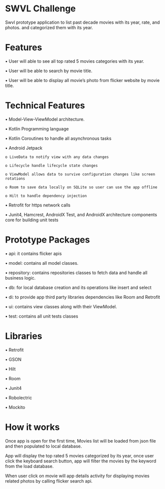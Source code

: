 # SWVL Challenge 

Swvl prototype application to list past decade movies with its year, rate, and photos. and categorized them with its year.

# Features 

•	User will able to see all top rated 5 movies categories with its year.

•	User will be able to search by movie title.

•	User will be able to display all movie’s photo from flicker website by movie title. 

# Technical Features

•	Model-View-ViewModel architecture.

•	Kotlin Programming language 

•	Kotlin Coroutines to handle all asynchronous tasks   

•	Android Jetpack

    o LiveData to notify view with any data changes
  
    o Lifecycle handle lifecycle state changes 
  
    o ViewModel allows data to survive configuration changes like screen rotations 
  
    o Room to save data locally on SQLite so user can use the app offline 
  
    o Hilt to handle dependency injection 
  
•	Retrofit for https network calls

•	Junit4, Hamcrest, AndroidX Test, and AndroidX architecture components core for building unit tests

# Prototype Packages 

•	api: it contains flicker apis 

•	model: contains all model classes.

•	repository: contains repositories classes to fetch data and handle all business logic.

•	db: for local database creation and its operations like insert and select

•	di: to provide app third party libraries dependencies like Room and Retrofit

•	ui: contains view classes along with their ViewModel.

•	test: contains all unit tests classes

# Libraries

•	Retrofit 

•	GSON

•	Hilt

•	Room

•	Junit4

•	Robolectric

•	Mockito

# How it works 

Once app is open for the first time, Movies list will be loaded from json file and then populated to local database.

App will display the top rated 5 movies categorized by its year, once user click the keyboard search button, app will filter the movies by the keyword from the load database.

When user click on movie will app details activity for displaying movies related photos by calling flicker search api.


